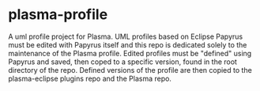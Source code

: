 # plasma-profile
A uml profile project for Plasma. UML profiles based on Eclipse Papyrus
must be edited with Papyrus itself and this repo 
is dedicated solely to the maintenance of the Plasma 
profile. Edited profiles must be "defined" using Papyrus 
and saved, then coped to a specific version, found in the
root directory of the repo. 
Defined versions of the profile are then copied to the plasma-eclipse plugins
repo and the Plasma repo.  